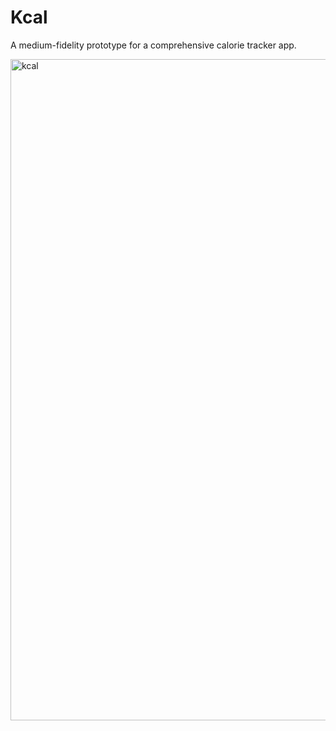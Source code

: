 # Kcal
A medium-fidelity prototype for a comprehensive calorie tracker app.

<img width="1058" alt="kcal" src="https://github.com/jiadil/Kcal/assets/105253900/0f8c803e-e3cb-4dd9-b139-3254b1bc8ad1">
